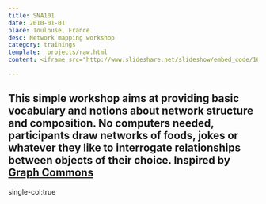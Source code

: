 ```yaml
---
title: SNA101
date: 2010-01-01
place: Toulouse, France
desc: Network mapping workshop
category: trainings
template:  projects/raw.html
content: <iframe src="http://www.slideshare.net/slideshow/embed_code/16273568" width="597" height="486" frameborder="0" marginwidth="0" marginheight="0" scrolling="no" style="border:1px solid #CCC; border-width:1px 1px 0; margin-bottom:5px; max-width: 100%;" allowfullscreen> </iframe>

---
```


This simple workshop aims at providing basic vocabulary and notions about network structure and composition. No computers needed, participants draw networks of foods, jokes or whatever they like to interrogate relationships between objects of their choice. Inspired by [Graph Commons](http://graphcommons.org/)
-
single-col:true
